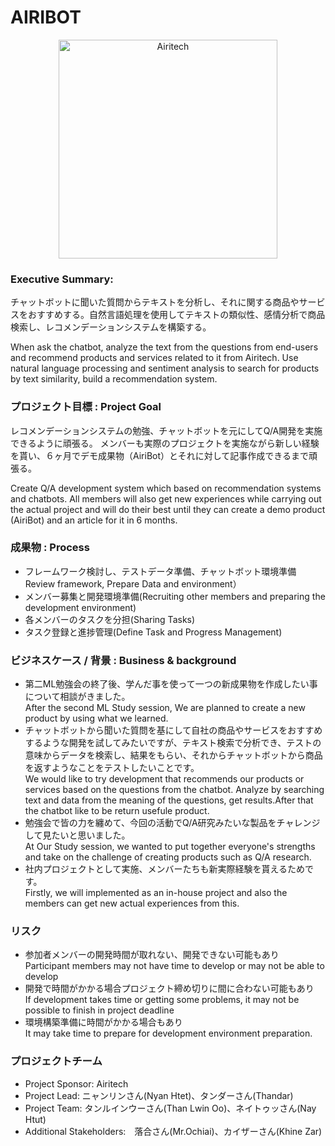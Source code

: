 <h1>AIRIBOT</h1>
<p align="center">
  <img src="/images/company_logo.png" width="350" title="Airitech">
</p>
<h3>Executive Summary:</h3>
<p>チャットボットに聞いた質問からテキストを分析し、それに関する商品やサービスをおすすめする。自然言語処理を使用してテキストの類似性、感情分析で商品検索し、レコメンデーションシステムを構築する。</p>
<p>When ask the chatbot, analyze the text from the questions from end-users and recommend products and services related to it from Airitech. Use natural language processing and sentiment analysis to search for products by text similarity, build a recommendation system.</p>

<h3>プロジェクト目標 : Project Goal</h3>
<p>レコメンデーションシステムの勉強、チャットボットを元にしてQ/A開発を実施できるように頑張る。
メンバーも実際のプロジェクトを実施ながら新しい経験を貰い、６ヶ月でデモ成果物（AiriBot）とそれに対して記事作成できるまで頑張る。</p>
<p>Create Q/A development system which based on recommendation systems and chatbots.
All members will also get new experiences while carrying out the actual project and will do their best until they can create a demo product (AiriBot) and an article for it in 6 months.</p>

<h3>成果物 : Process</h3>
<ul>
    <li>フレームワーク検討し、テストデータ準備、チャットボット環境準備 <br>Review framework, Prepare Data and environment）</li>
    <li>メンバー募集と開発環境準備(Recruiting other members and preparing the development environment)</li>
    <li>各メンバーのタスクを分担(Sharing Tasks)</li>
    <li>タスク登録と進捗管理(Define Task and Progress Management)</li>
</ul>
<h3>ビジネスケース / 背景 : Business & background</h3>
<ul>
    <li>第二ML勉強会の終了後、学んだ事を使って一つの新成果物を作成したい事について相談がきました。<br>
        After the second ML Study session, We are planned to create a new product by using what we learned.</li>
    <li>チャットボットから聞いた質問を基にして自社の商品やサービスをおすすめするような開発を試してみたいですが、テキスト検索で分析でき、テストの意味からデータを検索し、結果をもらい、それからチャットボットから商品を返すようなことをテストしたいことです。<br>
        We would like to try development that recommends our products or services based on the questions from the chatbot. Analyze by searching text and data from the meaning of the questions, get results.After that the chatbot like to be return usefule product.</li>
    <li>勉強会で皆の力を纏めて、今回の活動でQ/A研究みたいな製品をチャレンジして見たいと思いました。<br>
        At Our Study session, we wanted to put together everyone's strengths and take on the challenge of creating products such as Q/A research.</li>
    <li>社内プロジェクトとして実施、メンバーたちも新実際経験を貰えるためです。<br>
        Firstly, we will implemented as an in-house project and also the members can get new actual experiences from this.</li>
</ul>
<h3>リスク</h3>
<ul>
    <li>参加者メンバーの開発時間が取れない、開発できない可能もあり <br>
        Participant members may not have time to develop or may not be able to develop</li>
    <li>開発で時間がかかる場合プロジェクト締め切りに間に合わない可能もあり<br>
        If development takes time or getting some problems, it may not be possible to finish in project deadline</li>
    <li>環境構築準備に時間がかかる場合もあり <br>
        It may take time to prepare for development environment preparation.</li>
</ul>
<h3>プロジェクトチーム</h3>
<ul>
  <li>Project Sponsor: Airitech</li>
    <li>Project Lead: ニャンリンさん(Nyan Htet)、タンダーさん(Thandar)</li>
    <li>Project Team: タンルインウーさん(Than Lwin Oo)、ネイトゥッさん(Nay Htut)</li>
    <li>Additional Stakeholders:　落合さん(Mr.Ochiai)、カイザーさん(Khine Zar)</li>
</ul>
